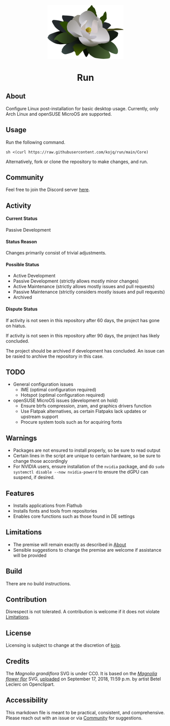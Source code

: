 <div align = "center">
  <img src = "LOGO.svg" width = 240/>

# Run
</div>

## About

Configure Linux post-installation for basic desktop usage. Currently, only Arch Linux and openSUSE MicroOS are supported.

## Usage

Run the following command.

```
sh <(curl https://raw.githubusercontent.com/kojq/run/main/Core)
```

Alternatively, fork or clone the repository to make changes, and run.

## Community

Feel free to join the Discord server [here](https://discord.gg/hgGxdbvC).

## Activity

#### Current Status

Passive Development

#### Status Reason

Changes primarily consist of trivial adjustments.

#### Possible Status

- Active Development
- Passive Development (strictly allows mostly minor changes)
- Active Maintenance (strictly allows mostly issues and pull requests)
- Passive Maintenance (strictly considers mostly issues and pull requests)
- Archived

#### Dispute Status

If activity is not seen in this repository after 60 days, the project has gone on hiatus.

If activity is not seen in this repository after 90 days, the project has likely concluded.

The project should be archived if development has concluded. An issue can be rasied to archive the repository in this case.

## TODO

- General configuration issues
  - IME (optimal configuration required)
  - Hotspot (optimal configuration required)
- openSUSE MicroOS issues (development on hold)
  - Ensure btrfs compression, zram, and graphics drivers function
  - Use Flatpak alternatives, as certain Flatpaks lack updates or upstream support
  - Procure system tools such as for acquiring fonts

## Warnings

- Packages are not ensured to install properly, so be sure to read output
- Certain lines in the script are unique to certain hardware, so be sure to change those accordingly
- For NVIDIA users, ensure installation of the `nvidia` package, and do `sudo systemctl disable --now nvidia-powerd` to ensure the dGPU can suspend, if desired.

## Features

- Installs applications from Flathub
- Installs fonts and tools from repositories
- Enables core functions such as those found in DE settings

## Limitations

- The premise will remain exactly as described in [About](#about)
- Sensible suggestions to change the premise are welcome if assistance will be provided

## Build

There are no build instructions.

## Contribution

Disrespect is not tolerated. A contribution is welcome if it does not violate [Limitations](#limitations).

## License

Licensing is subject to change at the discretion of [kojq](https://github.com/kojq).

## Credits

The *Magnolia grandiflora* SVG is under CC0. It is based on the *[Magnolia flower flor](https://www.openclipart.org/detail/306895/magnolia-flower-flor)* SVG, [uploaded](https://www.openclipart.org/download/306895/1537228771.svg) on September 17, 2018, 11:59 p.m. by artist Betel Leclerc on Openclipart.

## Accessibility

This markdown file is meant to be practical, consistent, and comprehensive. Please reach out with an issue or via [Community](#community) for suggestions.

